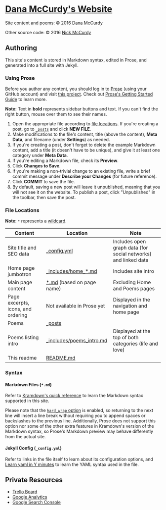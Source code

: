 # [Dana McCurdy's Website](http://danamccurdy.com)

Site content and poems: &copy; 2016 [Dana McCurdy](http://danamccurdy.com/)

Other source code: &copy; 2016 [Nick McCurdy](http://nickmccurdy.com/)

## Authoring
This site's content is stored in Markdown syntax, edited in Prose, and generated into a full site with Jekyll.

### Using Prose
Before you author any content, you should log in to [Prose](http://prose.io/) (using your GitHub account) and visit [this project](http://prose.io/#danamcc/danamcc.github.io). Check out [Prose's Getting Started Guide](https://github.com/prose/prose/wiki/Getting-Started) to learn more.

**Note:** Text in **bold** represents sidebar buttons and text. If you can't find the right button, mouse over them to see their names.

1. Open the appropriate file according to [file locations](#file-locations). If you're creating a post, go to [`_posts`](http://prose.io/#danamcc/danamcc.github.io/tree/master/_posts) and click **NEW FILE**.
2. Make modifications to the file's content, title (above the content), **Meta Data**, and filename (under **Settings**) as needed.
3. If you're creating a post, don't forget to delete the example Markdown content, add a title (it doesn't have to be unique), and give it at least one category under **Meta Data**.
4. If you're editing a Markdown file, check its **Preview**.
5. Click **Changes to Save**.
6. If you're making a non-trivial change to an existing file, write a brief commit message under **Describe your Changes** (for future reference).
7. Click **COMMIT** to save the file.
8. By default, saving a new post will leave it unpublished, meaning that you will not see it on the website. To publish a post, click "Unpublished" in the toolbar, then save the post.

### File Locations
**Note**: `*` represents a [wildcard](https://en.wikipedia.org/wiki/Wildcard_character).

| Content | Location | Note |
| --- | --- | --- |
| Site title and SEO data | [_config.yml](_config.yml) | Includes open graph data (for social networks) and linked data |
| Home page jumbotron | [\_includes/home\_*.md](_includes) | Includes site intro |
| Main page content | [*.md](.) (based on page name) | Excluding Home and Poems pages |
| Page excerpts, icons, and ordering | Not available in Prose yet | Displayed in the navigation and home page |
| Poems | [_posts](_posts) |
| Poems listing intro | [_includes/poems_intro.md](includes/poems_intro.md) | Displayed at the top of both categories (life and love) |
| This readme | [README.md](README.md) |

### Syntax

#### Markdown Files (`*.md`)
Refer to [Kramdown's quick reference](http://kramdown.gettalong.org/quickref.html) to learn the Markdown syntax supported in this site.

Please note that the [`hard_wrap` option](http://kramdown.gettalong.org/options.html#option-hard-wrap) is enabled, so returning to the next line will insert a line break without requiring you to append spaces or backslashes to the previous line. Additionally, Prose does not support this option nor some of the other extra features in Kramdown's version of the Markdown syntax, so Prose's Markdown preview may behave differently from the actual site.

#### Jekyll Config (`_config.yml`)
Refer to links in the file itself to learn about its configuration options, and [Learn yaml in Y minutes](https://learnxinyminutes.com/docs/yaml/) to learn the YAML syntax used in the file.

## Private Resources
- [Trello Board](https://trello.com/b/hK0hhEDy/dana-s-website)
- [Google Analytics](https://analytics.google.com/analytics/web/#report/defaultid/a51703743w83996550p87034958/)
- [Google Search Console](https://www.google.com/webmasters/tools/dashboard?siteUrl=http%3A%2F%2Fdanamccurdy.com%2F)
